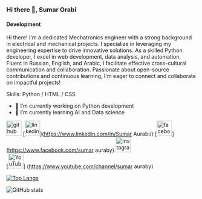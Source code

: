 ### Hi there 👋, Sumar Orabi
#### Development
Hi there! I'm a dedicated Mechatronics engineer with a strong background in electrical and mechanical projects. I specialize in leveraging my engineering expertise to drive innovative solutions. As a skilled Python developer, I excel in web development, data analysis, and automation. Fluent in Russian, English, and Arabic, I facilitate effective cross-cultural communication and collaboration. Passionate about open-source contributions and continuous learning, I'm eager to connect and collaborate on impactful projects!

Skills: Python / HTML / CSS

- 🔭 I’m currently working on Python development 
- 🌱 I’m currently learning AI and Data science  


[<img src='https://cdn.jsdelivr.net/npm/simple-icons@3.0.1/icons/github.svg' alt='github' height='40'>](https://github.com/sumar-hsh) 
[<img src='https://cdn.jsdelivr.net/npm/simple-icons@3.0.1/icons/linkedin.svg' alt='linkedin' height='40'>](https://www.linkedin.com/in/Sumar Aurabi/) 
[<img src='https://cdn.jsdelivr.net/npm/simple-icons@3.0.1/icons/facebook.svg' alt='facebook' height='40'>](https://www.facebook.com/sumar auraby) 
[<img src='https://cdn.jsdelivr.net/npm/simple-icons@3.0.1/icons/instagram.svg' alt='instagram' height='40'>](https://www.instagram.com/sumar_au/)  
[<img src='https://cdn.jsdelivr.net/npm/simple-icons@3.0.1/icons/youtube.svg' alt='YouTube' height='40'>]
(https://www.youtube.com/channel/sumar auraby)  

[![Top Langs](https://github-readme-stats.vercel.app/api/top-langs/?username=sumar-hsh)](https://github.com/anuraghazra/github-readme-stats)

![GitHub stats](https://github-readme-stats.vercel.app/api?username=sumar-hsh&show_icons=true)  
